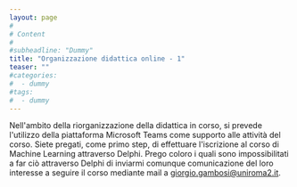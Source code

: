 ```yaml
---
layout: page
#
# Content
#
#subheadline: "Dummy"
title: "Organizzazione didattica online - 1"
teaser: ""
#categories:
#  - dummy
#tags:
#  - dummy
---
```

Nell'ambito della riorganizzazione della didattica in corso, si prevede l'utilizzo della piattaforma Microsoft Teams come supporto alle attività del corso. Siete pregati, come primo step, di effettuare l'iscrizione al corso di Machine Learning attraverso Delphi. Prego coloro i quali sono impossibilitati a far ciò attraverso Delphi di inviarmi comunque comunicazione del loro interesse a seguire il corso mediante mail a giorgio.gambosi@uniroma2.it.   